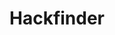 ---
title: Hackfinder
description: Discover, connect, and innovate with HackFinder, your ultimate platform for finding and participating in hackathons worldwide. Join our vibrant community and unleash your coding potential today!
deployment_link: https://hackfinder.vercel.app/
github_link: https://github.com/anurag-327/HackFinder
tech stack: Nextjs, supabse, tailwind CSS, zustand
github profile link: https://github.com/anurag-327
---